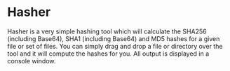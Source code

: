 # Hasher

Hasher is a very simple hashing tool which will calculate the SHA256 (including Base64), SHA1 (including Base64) and MD5 hashes for a given file or set of files. You can simply drag and drop a file or directory over the tool and it will compute the hashes for you. All output is displayed in a console window.